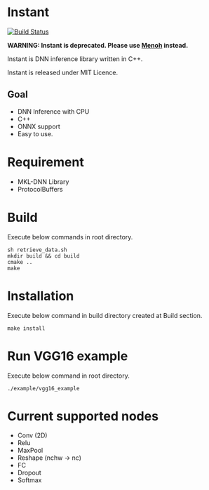 # Instant

[![Build Status](https://travis-ci.org/okdshin/instant.svg?branch=master)](https://travis-ci.org/okdshin/instant)

**WARNING: Instant is deprecated. Please use [Menoh](https://github.com/pfnet-research/menoh) instead.**

Instant is DNN inference library written in C++.

Instant is released under MIT Licence.

## Goal

- DNN Inference with CPU
- C++
- ONNX support
- Easy to use.

# Requirement

- MKL-DNN Library
- ProtocolBuffers

# Build

Execute below commands in root directory.

```
sh retrieve_data.sh
mkdir build && cd build
cmake ..
make
```

# Installation

Execute below command in build directory created at Build section.

```
make install
```

# Run VGG16 example

Execute below command in root directory.

```
./example/vgg16_example
```

# Current supported nodes

- Conv (2D)
- Relu
- MaxPool
- Reshape (nchw -> nc)
- FC
- Dropout
- Softmax

